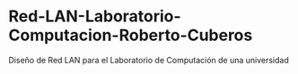 # Red-LAN-Laboratorio-Computacion-Roberto-Cuberos
Diseño de Red LAN para el Laboratorio de Computación de una universidad
